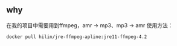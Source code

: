 ## why
在我的项目中需要用到ffmpeg，amr -> mp3、mp3 -> amr
使用方法：
```
docker pull hilin/jre-ffmpeg-apline:jre11-ffmpeg-4.2
```